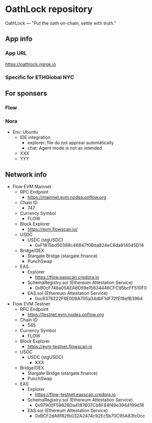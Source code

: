 
# OathLock repository

OathLock — "Put the oath on-chain, settle with truth."

## App info

### App URL

https://oathlock.ngrok.io

### Specific for ETHGlobal NYC

## For sponsers

### Flow


### Nora

- Env: Ubuntu
    - IDE integration
        - explorer: file do not apprear automatically
        - chat: Agent mode is not as intended
    - XXX
    - YYY

## Network info

- Flow EVM Mainnet
  - RPC Endpoint
    - https://mainnet.evm.nodes.onflow.org
  - Chain ID
    - 747
  - Currency Symbol
    - FLOW
  - Block Explorer
    - https://evm.flowscan.io/
  - USDC
    - USDC (stgUSDC)
      - 0xF1815bd50389c46847f0Bda824eC8da914045D14
  - Bridge/DEX
    - Stargate Bridge (stargate.finance)
    - PunchSwap
  - EAS
    - Explorer
      - https://flow.easscan.credora.io
    - SchemaRegistry.sol (Ethereum Attestation Service)
      - 0xB0cF748a05AEA8D59e15834446CFC95bcFF510F0
    - EAS.sol (Ethereum Attestation Service)
      - 0xc6376222F6E009A705a34dbF1dF72fEf8efB3964
- Flow EVM Testnet
  - RPC Endpoint
    - https://testnet.evm.nodes.onflow.org
  - Chain ID
    - 545
  - Currency Symbol
    - FLOW
  - Block Explorer
    - https://evm-testnet.flowscan.io
  - USDC
    - USDC (stgUSDC)
      - XXX
  - Bridge/DEX
    - Stargate Bridge (stargate.finance)
    - PunchSwap
  - EAS
    - Explorer
      - https://flow-testnet.easscan.credora.io
    - SchemaRegistry.sol (Ethereum Attestation Service)
      - 0x97900F59828Da4187607Cb8F84f49e3944199d18
    - EAS.sol (Ethereum Attestation Service)
      - 0xBCF2dA8f82fb032A2474c92Ec5b70C95A83fc0cc
